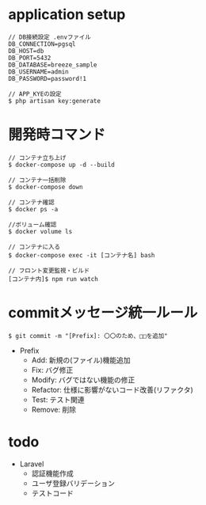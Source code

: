 # application setup
```
// DB接続設定 .envファイル
DB_CONNECTION=pgsql
DB_HOST=db
DB_PORT=5432
DB_DATABASE=breeze_sample
DB_USERNAME=admin
DB_PASSWORD=password!1
 
// APP_KYEの設定
$ php artisan key:generate
```

# 開発時コマンド
```
// コンテナ立ち上げ
$ docker-compose up -d --build

// コンテナ一括削除
$ docker-compose down

// コンテナ確認
$ docker ps -a

//ボリューム確認
$ docker volume ls

// コンテナに入る
$ docker-compose exec -it [コンテナ名] bash

// フロント変更監視・ビルド
[コンテナ内]$ npm run watch

```

# commitメッセージ統一ルール
```
$ git commit -m "[Prefix]: 〇〇のため、□□を追加"
```
- Prefix
  - Add: 新規の(ファイル)機能追加
  - Fix: バグ修正
  - Modify: バグではない機能の修正
  - Refactor: 仕様に影響がないコード改善(リファクタ)
  - Test: テスト関連
  - Remove: 削除

# todo
- Laravel
  - 認証機能作成
  - ユーザ登録バリデーション
  - テストコード

